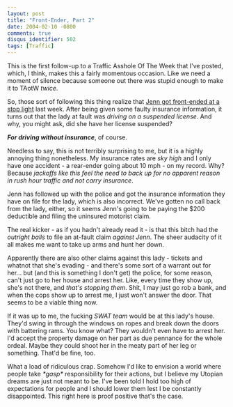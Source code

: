 ```yaml
---
layout: post
title: "Front-Ender, Part 2"
date: 2004-02-10 -0800
comments: true
disqus_identifier: 502
tags: [Traffic]
---
```

This is the first follow-up to a Traffic Asshole Of The Week that I've
posted, which, I think, makes this a fairly momentous occasion. Like we
need a moment of silence because someone out there was stupid enough to
make it to TAotW *twice*.
 
 So, those sort of following this thing realize that [Jenn got
front-ended at a stop
light](/archive/2004/02/05/jenn-gets-front-ended.aspx) last week. After
being given some faulty insurance information, it turns out that the
lady at fault was *driving on a suspended license*. And why, you might
ask, did she have her license suspended?
 
 ***For driving without insurance***, of course.
 
 Needless to say, this is not terribly surprising to me, but it is a
highly annoying thing nonetheless. My insurance rates are *sky high* and
I only have one accident - a rear-ender going about 10 mph - on my
record. Why? Because *jackoffs like this feel the need to back up for no
apparent reason in rush hour traffic and not carry insurance*.
 
 Jenn has followed up with the police and got the insurance information
they have on file for the lady, which is also incorrect. We've gotten no
call back from the lady, either, so it seems Jenn's going to be paying
the \$200 deductible and filing the uninsured motorist claim.
 
 The real kicker - as if you hadn't already read it - is that this bitch
had the *outright balls* to file an at-fault claim *against Jenn*. The
sheer audacity of it all makes me want to take up arms and hunt her
down.
 
 Apparently there are also other claims against this lady - tickets and
whatnot that she's evading - and there's some sort of a warrant out for
her... but (and this is something I don't get) the police, for some
reason, can't just go to her house and arrest her. Like, every time they
show up, she's not there, and *that's stopping them*. Shit, I may just
go rob a bank, and when the cops show up to arrest me, I just won't
answer the door. That seems to be a viable thing now.
 
 If it was up to me, the fucking *SWAT team* would be at this lady's
house. They'd swing in through the windows on ropes and break down the
doors with battering rams. You know what? They wouldn't even have to
arrest her. I'd accept the property damage on her part as due pennance
for the whole ordeal. Maybe they could shoot her in the meaty part of
her leg or something. That'd be fine, too.
 
 What a load of ridiculous crap. Somehow I'd like to envision a world
where people take *\*gasp\** responsibility for their actions, but I
believe my Utopian dreams are just not meant to be. I've been told I
hold too high of expectations for people and I should lower them lest I
be constantly disappointed. This right here is proof positive that's the
case.
